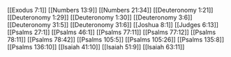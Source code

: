[[Exodus 7:1]]
[[Numbers 13:9]]
[[Numbers 21:34]]
[[Deuteronomy 1:21]]
[[Deuteronomy 1:29]]
[[Deuteronomy 1:30]]
[[Deuteronomy 3:6]]
[[Deuteronomy 31:5]]
[[Deuteronomy 31:6]]
[[Joshua 8:1]]
[[Judges 6:13]]
[[Psalms 27:1]]
[[Psalms 46:1]]
[[Psalms 77:11]]
[[Psalms 77:12]]
[[Psalms 78:11]]
[[Psalms 78:42]]
[[Psalms 105:5]]
[[Psalms 105:26]]
[[Psalms 135:8]]
[[Psalms 136:10]]
[[Isaiah 41:10]]
[[Isaiah 51:9]]
[[Isaiah 63:11]]
